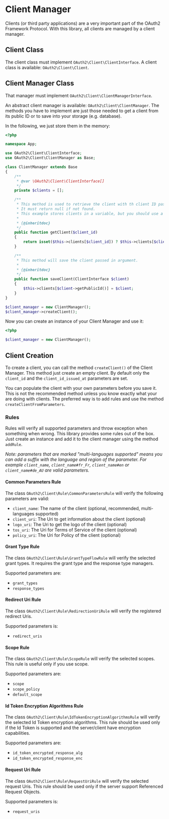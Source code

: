 # Client Manager

Clients (or third party applications) are a very important part of the OAuth2 Framework Protocol.
With this library, all clients are managed by a client manager.

## Client Class

The client class must implement `OAuth2\Client\ClientInterface`.
A client class is available: `OAuth2\Client\Client`.

## Client Manager Class

That manager must implement `OAuth2\Client\ClientManagerInterface`.

An abstract client manager is available: `OAuth2\Client\ClientManager`.
The methods you have to implement are just those needed to get a client from its public ID or to save into your storage (e.g. database).

In the following, we just store them in the memory:

```php
<?php

namespace App;

use OAuth2\Client\ClientInterface;
use OAuth2\Client\ClientManager as Base;

class ClientManager extends Base
{
    /**
     * @var \OAuth2\Client\ClientInterface[]
     */
    private $clients = [];

    /**
     * This method is used to retrieve the client with th client ID passed in argument.
     * It must return null if not found.
     * This example stores clients in a variable, but you should use a DB connection or an external service.
     * 
     * {@inheritdoc}
     */
    public function getClient($client_id)
    {
        return isset($this->clients[$client_id]) ? $this->clients[$client_id] : null;
    }

    /**
     * This method will save the client passed in argument.
     * 
     * {@inheritdoc}
     */
    public function saveClient(ClientInterface $client)
    {
        $this->clients[$client->getPublicId()] = $client;
    }
}

$client_manager = new ClientManager();
$client_manager->createClient();
```

Now you can create an instance of your Client Manager and use it:

```php
<?php

$client_manager = new ClientManager();
```

## Client Creation

To create a client, you can call the method `createClient()` of the Client Manager.
This method just create an empty client. By default only the `client_id` and the `client_id_issued_at` parameters are set.

You can populate the client with your own parameters before you save it.
This is not the recommended method unless you know exactly what your are doing with clients.
The preferred way is to add rules and use the method `createClientFromParameters`.

### Rules

Rules will verify all supported parameters and throw exception when something when wrong.
This library provides some rules out of the box. Just create an instance and add it to the client manager using the method `addRule`.

*Note: parameters that are marked "multi-languages supported" means you can add a suffix with the language and region of the parameter.*
*For example `client_name`, `client_name#fr_Fr`, `client_name#en` or `client_name#de_AU` are valid parameters.*

#### Common Parameters Rule

The class `OAuth2\Client\Rule\CommonParametersRule` will verify the following parameters are valid:

- `client_name`: The name of the client (optional, recommended, multi-languages supported)
- `client_uri`: The Uri to get information about the client (optional)
- `logo_uri`: The Uri to get the logo of the client (optional)
- `tos_uri`: The Uri for Terms of Service of the client (optional)
- `policy_uri`: The Uri for Policy of the client (optional)

#### Grant Type Rule

The class `OAuth2\Client\Rule\GrantTypeFlowRule` will verify the selected grant types.
It requires the grant type and the response type managers.

Supported parameters are:

- `grant_types`
- `response_types`

#### Redirect Uri Rule

The class `OAuth2\Client\Rule\RedirectionUriRule` will verify the registered redirect Uris.

Supported parameters is:

- `redirect_uris`

#### Scope Rule

The class `OAuth2\Client\Rule\ScopeRule` will verify the selected scopes.
This rule is useful only if you use scope.

Supported parameters are:

- `scope`
- `scope_policy`
- `default_scope`

#### Id Token Encryption Algorithms Rule

The class `OAuth2\Client\Rule\IdTokenEncryptionAlgorithmsRule` will verify the selected Id Token encryption algorithms.
This rule should be used only if the Id Token is supported and the server/client have encryption capabilities.

Supported parameters are:

- `id_token_encrypted_response_alg`
- `id_token_encrypted_response_enc`

#### Request Uri Rule

The class `OAuth2\Client\Rule\RequestUriRule` will verify the selected request Uris.
This rule should be used only if the server support Referenced Request Objects.

Supported parameters is:

- `request_uris`

